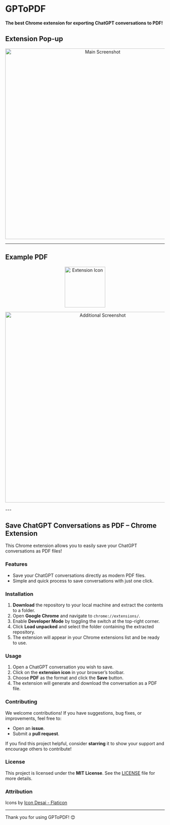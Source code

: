 # GPToPDF
**The best Chrome extension for exporting ChatGPT conversations to PDF!**

## Extension Pop-up
<p align="center">
  <img src="https://github.com/user-attachments/assets/0c23b5e5-9079-44d8-a95d-1fbad5c7194b" alt="Main Screenshot" width="600">
</p>

---

<!-- Icons and Additional Images Section -->
## Example PDF
<p align="center">
  <img src="https://github.com/user-attachments/assets/442248e8-d02a-4be7-aedc-e2994b973f14" alt="Extension Icon" width="128">
</p>

<p align="center">
  <img src="https://github.com/user-attachments/assets/fafdf3fb-7e4e-4cef-86d9-5fd9a1832fa3" alt="Additional Screenshot" width="600">
</p>
---

## Save ChatGPT Conversations as PDF – Chrome Extension

This Chrome extension allows you to easily save your ChatGPT conversations as PDF files!

### Features
- Save your ChatGPT conversations directly as modern PDF files.
- Simple and quick process to save conversations with just one click.

### Installation
1. **Download** the repository to your local machine and extract the contents to a folder.
2. Open **Google Chrome** and navigate to `chrome://extensions/`.
3. Enable **Developer Mode** by toggling the switch at the top-right corner.
4. Click **Load unpacked** and select the folder containing the extracted repository.
5. The extension will appear in your Chrome extensions list and be ready to use.

### Usage
1. Open a ChatGPT conversation you wish to save.
2. Click on the **extension icon** in your browser’s toolbar.
3. Choose **PDF** as the format and click the **Save** button.
4. The extension will generate and download the conversation as a PDF file.

### Contributing
We welcome contributions! If you have suggestions, bug fixes, or improvements, feel free to:
- Open an **issue**.
- Submit a **pull request**.

If you find this project helpful, consider **starring** it to show your support and encourage others to contribute!

### License
This project is licensed under the **MIT License**. See the [LICENSE](LICENSE) file for more details.

### Attribution
Icons by [Icon Desai - Flaticon](https://www.flaticon.com/free-icons/pdf)

---

Thank you for using GPToPDF! 😊
